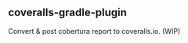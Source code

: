 coveralls-gradle-plugin
-----------------------

Convert & post cobertura report to coveralls.io. (WIP)

